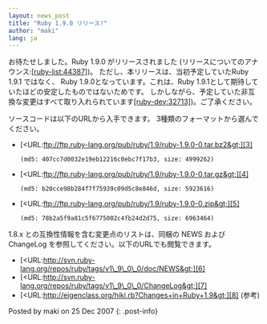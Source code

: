 ```yaml
---
layout: news_post
title: "Ruby 1.9.0 リリース!"
author: "maki"
lang: ja
---
```


お待たせしました。Ruby 1.9.0 がリリースされました
(リリースについてのアナウンス:[\[ruby-list:44387\]][1])。 ただし、本リリースは、当初予定していたRuby 1.9.1
ではなく、 Ruby 1.9.0となっています。これは、Ruby 1.9.1として期待していたほどの安定したものではないためです。
しかしながら、予定していた非互換な変更はすべて取り入れられています[\[ruby-dev:32713\]][2])。ご了承ください。

ソースコードは以下のURLから入手できます。 3種類のフォーマットから選んでください。

* [&lt;URL:ftp://ftp.ruby-lang.org/pub/ruby/1.9/ruby-1.9.0-0.tar.bz2&gt;][3]
  
      (md5: 407cc7d0032e19eb12216c0ebc7f17b3, size: 4999262)

* [&lt;URL:ftp://ftp.ruby-lang.org/pub/ruby/1.9/ruby-1.9.0-0.tar.gz&gt;][4]
  
      (md5: b20cce98b284f7f75939c09d5c8e846d, size: 5923616)

* [&lt;URL:ftp://ftp.ruby-lang.org/pub/ruby/1.9/ruby-1.9.0-0.zip&gt;][5]
  
      (md5: 78b2a5f9a81c5f6775002c4fb24d2d75, size: 6963464)

1\.8.x との互換性情報を含む変更点のリストは、同梱の NEWS およびChangeLog を参照してください。以下のURLでも閲覧できます。

* [&lt;URL:http://svn.ruby-lang.org/repos/ruby/tags/v1\_9\_0\_0/doc/NEWS&gt;][6]
* [&lt;URL:http://svn.ruby-lang.org/repos/ruby/tags/v1\_9\_0\_0/ChangeLog&gt;][7]
* [&lt;URL:http://eigenclass.org/hiki.rb?Changes+in+Ruby+1.9&gt;][8]
  (参考)

Posted by maki on 25 Dec 2007
{: .post-info}



[1]: http://blade.nagaokaut.ac.jp/cgi-bin/scat.rb/ruby/ruby-list/44387 
[2]: http://blade.nagaokaut.ac.jp/cgi-bin/scat.rb/ruby/ruby-dev/32713 
[3]: ftp://ftp.ruby-lang.org/pub/ruby/1.9/ruby-1.9.0-0.tar.bz2 
[4]: ftp://ftp.ruby-lang.org/pub/ruby/1.9/ruby-1.9.0-0.tar.gz 
[5]: ftp://ftp.ruby-lang.org/pub/ruby/1.9/ruby-1.9.0-0.zip 
[6]: http://svn.ruby-lang.org/repos/ruby/tags/v1_9_0_0/doc/NEWS 
[7]: http://svn.ruby-lang.org/repos/ruby/tags/v1_9_0_0/ChangeLog 
[8]: http://eigenclass.org/hiki.rb?Changes+in+Ruby+1.9 
